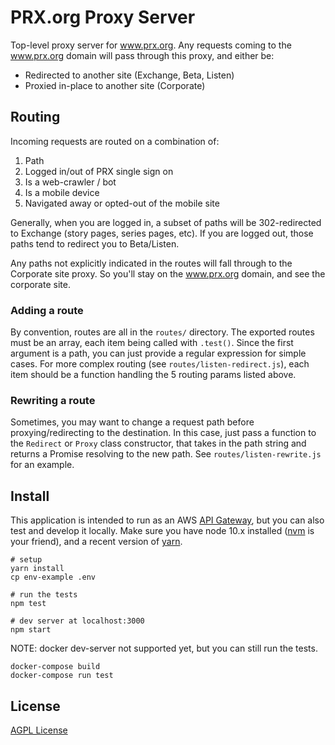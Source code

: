 # PRX.org Proxy Server

Top-level proxy server for www.prx.org.  Any requests coming to the www.prx.org
domain will pass through this proxy, and either be:

- Redirected to another site (Exchange, Beta, Listen)
- Proxied in-place to another site (Corporate)

## Routing

Incoming requests are routed on a combination of:

1. Path
2. Logged in/out of PRX single sign on
3. Is a web-crawler / bot
4. Is a mobile device
5. Navigated away or opted-out of the mobile site

Generally, when you are logged in, a subset of paths will be 302-redirected to
Exchange (story pages, series pages, etc).  If you are logged out, those paths
tend to redirect you to Beta/Listen.

Any paths not explicitly indicated in the routes will fall through to the
Corporate site proxy.  So you'll stay on the www.prx.org domain, and see the
corporate site.

### Adding a route

By convention, routes are all in the `routes/` directory.  The exported routes
must be an array, each item being called with `.test()`.  Since the first argument
is a path, you can just provide a regular expression for simple cases.  For more
complex routing (see `routes/listen-redirect.js`), each item should be a function
handling the 5 routing params listed above.

### Rewriting a route

Sometimes, you may want to change a request path before proxying/redirecting to
the destination.  In this case, just pass a function to the `Redirect` or `Proxy`
class constructor, that takes in the path string and returns a Promise resolving
to the new path.  See `routes/listen-rewrite.js` for an example.

## Install

This application is intended to run as an AWS [API Gateway](https://aws.amazon.com/api-gateway/),
but you can also test and develop it locally.  Make sure you have node 10.x
installed ([nvm](https://github.com/creationix/nvm) is your friend), and a
recent version of [yarn](https://yarnpkg.com/en/).

```
# setup
yarn install
cp env-example .env

# run the tests
npm test

# dev server at localhost:3000
npm start
```

NOTE: docker dev-server not supported yet, but you can still run the tests.

```
docker-compose build
docker-compose run test
```

## License

[AGPL License](https://www.gnu.org/licenses/agpl-3.0.html)

